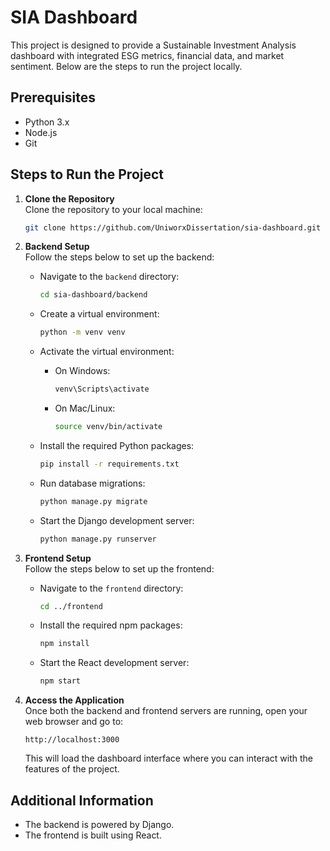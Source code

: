 
# SIA Dashboard

This project is designed to provide a Sustainable Investment Analysis dashboard with integrated ESG metrics, financial data, and market sentiment. Below are the steps to run the project locally.

## Prerequisites

- Python 3.x
- Node.js
- Git

## Steps to Run the Project

1. **Clone the Repository**  
   Clone the repository to your local machine:

   ```bash
   git clone https://github.com/UniworxDissertation/sia-dashboard.git
   ```

2. **Backend Setup**  
   Follow the steps below to set up the backend:

   - Navigate to the `backend` directory:

     ```bash
     cd sia-dashboard/backend
     ```

   - Create a virtual environment:

     ```bash
     python -m venv venv
     ```

   - Activate the virtual environment:

     - On Windows:

       ```bash
       venv\Scripts\activate
       ```

     - On Mac/Linux:

       ```bash
       source venv/bin/activate
       ```

   - Install the required Python packages:

     ```bash
     pip install -r requirements.txt
     ```

   - Run database migrations:

     ```bash
     python manage.py migrate
     ```

   - Start the Django development server:

     ```bash
     python manage.py runserver
     ```

3. **Frontend Setup**  
   Follow the steps below to set up the frontend:

   - Navigate to the `frontend` directory:

     ```bash
     cd ../frontend
     ```

   - Install the required npm packages:

     ```bash
     npm install
     ```

   - Start the React development server:

     ```bash
     npm start
     ```

4. **Access the Application**  
   Once both the backend and frontend servers are running, open your web browser and go to:

   ```
   http://localhost:3000
   ```

   This will load the dashboard interface where you can interact with the features of the project.

## Additional Information

- The backend is powered by Django.
- The frontend is built using React.

